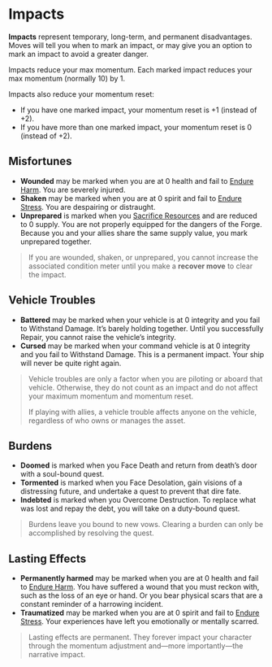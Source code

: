 # Impacts

**Impacts** represent temporary, long-term, and permanent disadvantages. Moves will tell you when to mark an impact, or may give you an option to mark an impact to avoid a greater danger.

Impacts reduce your max momentum. Each marked impact reduces your max momentum (normally 10) by 1.

Impacts also reduce your momentum reset:

  * If you have one marked impact, your momentum reset is +1 (instead of +2).
  * If you have more than one marked impact, your momentum reset is 0 (instead of +2).

## Misfortunes

  * **Wounded** may be marked when you are at 0 health and fail to [Endure Harm](Starforged/Moves/Suffer/Endure_Harm). You are severely injured.
  * **Shaken** may be marked when you are at 0 spirit and fail to [Endure Stress](Starforged/Moves/Suffer/Endure_Stress). You are despairing or distraught.
  * **Unprepared** is marked when you [Sacrifice Resources](Starforged/Moves/Suffer/Sacrifice_Resources) and are reduced to 0 supply. You are not properly equipped for the dangers of the Forge. Because you and your allies share the same supply value, you mark unprepared together.

> If you are wounded, shaken, or unprepared, you cannot increase the associated condition meter until you make a **recover move** to clear the impact.

## Vehicle Troubles

  * **Battered** may be marked when your vehicle is at 0 integrity and you fail to Withstand Damage. It’s barely holding together. Until you successfully Repair, you cannot raise the vehicle’s integrity.
  * **Cursed** may be marked when your command vehicle is at 0 integrity and you fail to Withstand Damage. This is a permanent impact. Your ship will never be quite right again.

> Vehicle troubles are only a factor when you are piloting or aboard that vehicle. Otherwise, they do not count as an impact and do not affect your maximum momentum and momentum reset.
>
> If playing with allies, a vehicle trouble affects anyone on the vehicle, regardless of who owns or manages the asset.

## Burdens

  * **Doomed** is marked when you Face Death and return from death’s door with a soul-bound quest.
  * **Tormented** is marked when you Face Desolation, gain visions of a distressing future, and undertake a quest to prevent that dire fate.
  * **Indebted** is marked when you Overcome Destruction. To replace what was lost and repay the debt, you will take on a duty-bound quest.

> Burdens leave you bound to new vows. Clearing a burden can only be accomplished by resolving the quest.

## Lasting Effects

  * **Permanently harmed** may be marked when you are at 0 health and fail to [Endure Harm](Starforged/Moves/Suffer/Endure_Harm). You have suffered a wound that you must reckon with, such as the loss of an eye or hand. Or you bear physical scars that are a constant reminder of a harrowing incident.
  * **Traumatized** may be marked when you are at 0 spirit and fail to [Endure Stress](Starforged/Moves/Suffer/Endure_Stress). Your experiences have left you emotionally or mentally scarred.

> Lasting effects are permanent. They forever impact your character through the momentum adjustment and—more importantly—the narrative impact.
